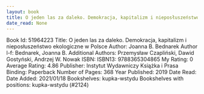 ```yaml
---
layout: book
title: O jeden las za daleko. Demokracja, kapitalizm i nieposłuszeństwo ekologiczne w Polsce
date_read: None
---
```


Book Id: 51964223
Title: O jeden las za daleko. Demokracja, kapitalizm i nieposłuszeństwo ekologiczne w Polsce
Author: Joanna B. Bednarek
Author l-f: Bednarek, Joanna B.
Additional Authors: Przemysław Czapliński, Dawid Gostyński, Andrzej W. Nowak
ISBN: 
ISBN13: 9788365304865
My Rating: 0
Average Rating: 4.86
Publisher: Instytut Wydawniczy Książka i Prasa
Binding: Paperback
Number of Pages: 368
Year Published: 2019
Date Read: 
Date Added: 2021/01/18
Bookshelves: kupka-wstydu
Bookshelves with positions: kupka-wstydu (#2124)

